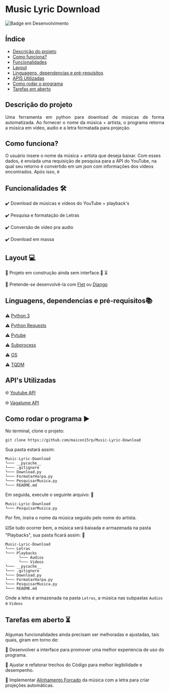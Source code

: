 # Music Lyric Download
![Badge em Desenvolvimento](https://img.shields.io/badge/Status-Em%20Desenvolvimento%20-green)

## Índice 

* [Descrição do projeto](https://github.com/maicon15rp/Music-Lyric-Download#descri%C3%A7%C3%A3o-do-projeto)
* [Como funciona?](https://github.com/maicon15rp/Music-Lyric-Download#como-funciona)
* [Funcionalidades](https://github.com/maicon15rp/Music-Lyric-Download#funcionalidades-hammer_and_wrench)
* [Layout](https://github.com/maicon15rp/Music-Lyric-Download#layout-computer)
* [Linguagens, dependencias e pré-requisitos](https://github.com/maicon15rp/Music-Lyric-Download#linguagens-dependencias-e-pr%C3%A9-requisitosbooks)
* [APIS Utilizadas](https://github.com/maicon15rp/Music-Lyric-Download#apis-utilizadas)
* [Como rodar o programa](https://github.com/maicon15rp/Music-Lyric-Download#como-rodar-o-programa-arrow_forward)
* [Tarefas em aberto](https://github.com/maicon15rp/Music-Lyric-Download#tarefas-em-aberto-hourglass_flowing_sand)

## Descrição do projeto 

<p align="justify">
  Uma ferramenta em python para download de músicas de forma automatizada. Ao fornecer o nome da música + artista, o programa retorna a música em vídeo, audio e a letra formatada para projeção.
</p>

## Como funciona?
O usuário insere o nome da música + artista que deseja baixar. Com esses dados, é enviada uma requisição de pesquisa para a API do YouTube, na qual seu retorno é convertido em um json com informações dos vídeos encontrados. Após isso, é 

## Funcionalidades :hammer_and_wrench:

:heavy_check_mark: Download de músicas e vídeos do YouTube + playback's

:heavy_check_mark: Pesquisa e formatação de Letras

:heavy_check_mark: Conversão de video pra audio

:heavy_check_mark: Download em massa

## Layout :computer:
:construction: Projeto em construção ainda sem interface.:construction: :hourglass_flowing_sand:

:dart: Pretende-se desenvolvê-la com <a href="https://flet.dev/">Flet</a> ou  <a href="https://docs.djangoproject.com/en/4.0/">Django</a>

## Linguagens, dependencias e pré-requisitos:books:
:warning: [Python 3](https://www.python.org/downloads/)

:warning: [Python Requests](https://requests.readthedocs.io/en/latest/)

:warning: [Pytube](https://pytube.io/en/latest/)

:warning: [Subprocess](https://docs.python.org/3/library/subprocess.html)

:warning: [OS](https://docs.python.org/3/library/os.html)

:warning: [TQDM](https://tqdm.github.io/)

## API's Utilizadas
:globe_with_meridians: [Youtube API](https://developers.google.com/youtube/?hl=pt_BR)

:globe_with_meridians: [Vagalume API](https://api.vagalume.com.br/docs/)

## Como rodar o programa :arrow_forward:

No terminal, clone o projeto: 

```
git clone https://github.com/maicon15rp/Music-Lyric-Download
```

Sua pasta estará assim:
```
Music-Lyric-Download
└─── __pycache__
└─── .gitignore
└─── Download.py
└─── FormatarHarpa.py
└─── PesquisarMusica.py
└─── README.md
```

Em  seguida, execute o seguinte arquivo: 
:open_file_folder:
```
Music-Lyric-Download
└─── PesquisarMusica.py
```
Por fim, insira o nome da música seguido pelo nome do artista.

:ballot_box_with_check:Se tudo ocorrer bem, a música será baixada e armazenada na pasta "Playbacks", sua pasta ficará assim: :open_file_folder:
```
Music-Lyric-Download
└─── Letras
└─── Playbacks
      └─── Audios
      └─── Videos     
└─── __pycache__
└─── .gitignore
└─── Download.py
└─── FormatarHarpa.py
└─── PesquisarMusica.py
└─── README.md
```

Onde a letra é armazenada na pasta `Letras`, a música nas subpastas `Audios` e `Videos`

## Tarefas em aberto :hourglass_flowing_sand:

Algumas funcionalidades ainda precisam ser melhoradas e ajustadas, tais quais, giram em torno de:

:memo: Desenvolver a interface para promover uma melhor experiencia de uso do programa.

:memo: Ajustar e refatorar trechos do Código para melhor legibilidade e desempenho.

:memo: Implementar [Alinhamento Forçado](https://linguistics.berkeley.edu/plab/guestwiki/index.php?title=Forced_alignment#:~:text=Forced%20alignment%20refers%20to%20the,automatically%20generate%20phone%20level%20segmentation.) da música com a letra para criar projeções automáticas.